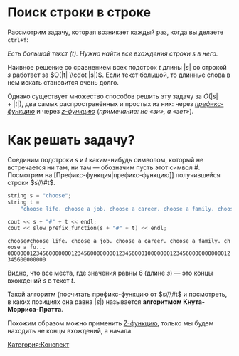 # Поиск строки в строке

Рассмотрим задачу, которая возникает каждый раз, когда вы делаете
`ctrl+f`:

*Есть большой текст \(t\). Нужно найти все вхождения строки $s$ в него.*

Наивное решение со сравнением всех подстрок $t$ длины $|s|$ со строкой
$s$ работает за $O(|t| \\cdot |s|)$. Если текст большой, то длинные
слова в нем искать становится очень долго.

Однако существует множество способов решить эту задачу за $O(|s| +
|t|)$, два самых распространённых и простых из них: через
[*префикс-функцию*](Префикс-функция "wikilink") и через
[*z-функцию*](Z-функция "wikilink") (*примечание: не «зи», а «зет»*).

# Как решать задачу?

Соединим подстроки $s$ и $t$ каким-нибудь символом, который не
встречается ни там, ни там — обозначим пусть этот символ \#.
Посмотрим на \[Префикс-функция|префикс-функцию\]\] получившейся строки
$s\\\#t$.

``` cpp
string s = "choose";
string t =
    "choose life. choose a job. choose a career. choose a family. choose a fu...";

cout << s + "#" + t << endl;
cout << slow_prefix_function(s + "#" + t) << endl;
```

`choose#choose life. choose a job. choose a career. choose a family. choose a fu...`
`0000000123456000000012345600000000123456000100000001234560000000000012345600000000`

Видно, что все места, где значения равны 6 (длине $s$) — это концы
вхождений $s$ в текст $t$.

Такой алгоритм (посчитать префикс-функцию от $s\\\#t$ и посмотреть, в
каких позициях она равна $|s|$) называется **алгоритмом
Кнута-Морриса-Пратта**.

Похожим образом можно применить [Z-функцию](Z-функция "wikilink"),
только мы будем находить не концы вхождений, а начала.

[Категория:Конспект](Категория:Конспект "wikilink")